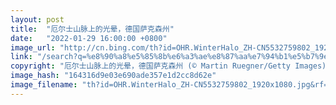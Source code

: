 ```yaml
---
layout: post
title:  "厄尔士山脉上的光晕，德国萨克森州"
date:   "2022-01-29 16:00:00 +0800"
image_url: "http://cn.bing.com/th?id=OHR.WinterHalo_ZH-CN5532759802_1920x1080.jpg&rf=LaDigue_1920x1080.jpg&pid=hp"
link: "/search?q=%e8%90%a8%e5%85%8b%e6%a3%ae%e8%87%aa%e7%94%b1%e5%b7%9e&form=hpcapt&mkt=zh-cn"
copyright: "厄尔士山脉上的光晕，德国萨克森州 (© Martin Ruegner/Getty Images)"
image_hash: "164316d9e03e690ade357e1d2cc8d62e"
image_filename: "th?id=OHR.WinterHalo_ZH-CN5532759802_1920x1080.jpg&rf=LaDigue_1920x1080.jpg&pid=hp"
---
```


